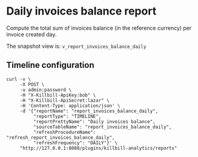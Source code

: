 # Daily invoices balance report

Compute the total sum of invoices balance (in the reference currency) per invoice created day.

The snapshot view is: `v_report_invoices_balance_daily`

## Timeline configuration

```
curl -v \
     -X POST \
     -u admin:password \
     -H "X-Killbill-ApiKey:bob" \
     -H "X-Killbill-ApiSecret:lazar" \
     -H 'Content-Type: application/json' \
     -d '{"reportName": "report_invoices_balance_daily",
          "reportType": "TIMELINE",
          "reportPrettyName": "Daily invoices balance",
          "sourceTableName": "report_invoices_balance_daily",
          "refreshProcedureName": "refresh_report_invoices_balance_daily",
          "refreshFrequency": "DAILY"}' \
     "http://127.0.0.1:8080/plugins/killbill-analytics/reports"
```
